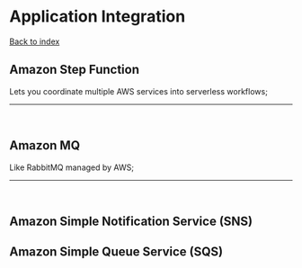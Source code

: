 # Application Integration

[Back to index](Index.md)

## Amazon Step Function

Lets you coordinate multiple AWS services into serverless workflows;

---

</br>

## Amazon MQ

Like RabbitMQ managed by AWS;

---

</br>

## Amazon Simple Notification Service (SNS)

## Amazon Simple Queue Service (SQS)
